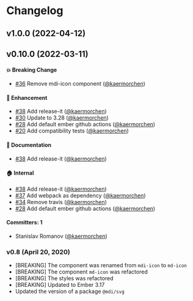 # Changelog

## v1.0.0 (2022-04-12)

## v0.10.0 (2022-03-11)

#### :boom: Breaking Change
* [#36](https://github.com/kaermorchen/ember-mdi/pull/36) Remove mdi-icon component ([@kaermorchen](https://github.com/kaermorchen))

#### :rocket: Enhancement
* [#38](https://github.com/kaermorchen/ember-mdi/pull/38) Add release-it ([@kaermorchen](https://github.com/kaermorchen))
* [#30](https://github.com/kaermorchen/ember-mdi/pull/30) Update to 3.28 ([@kaermorchen](https://github.com/kaermorchen))
* [#28](https://github.com/kaermorchen/ember-mdi/pull/28) Add default ember github actions ([@kaermorchen](https://github.com/kaermorchen))
* [#20](https://github.com/kaermorchen/ember-mdi/pull/20) Add compatibility tests ([@kaermorchen](https://github.com/kaermorchen))

#### :memo: Documentation
* [#38](https://github.com/kaermorchen/ember-mdi/pull/38) Add release-it ([@kaermorchen](https://github.com/kaermorchen))

#### :house: Internal
* [#38](https://github.com/kaermorchen/ember-mdi/pull/38) Add release-it ([@kaermorchen](https://github.com/kaermorchen))
* [#37](https://github.com/kaermorchen/ember-mdi/pull/37) Add webpack as dependency ([@kaermorchen](https://github.com/kaermorchen))
* [#34](https://github.com/kaermorchen/ember-mdi/pull/34) Remove travis ([@kaermorchen](https://github.com/kaermorchen))
* [#28](https://github.com/kaermorchen/ember-mdi/pull/28) Add default ember github actions ([@kaermorchen](https://github.com/kaermorchen))

#### Committers: 1
- Stanislav Romanov ([@kaermorchen](https://github.com/kaermorchen))

### v0.8 (April 20, 2020)

- [BREAKING] The component was renamed from `mdi-icon` to `md-icon`
- [BREAKING] The component `md-icon` was refactored
- [BREAKING] The styles was refactored
- [BREAKING] Updated to Ember 3.17
- Updated the version of a package `@mdi/svg`
